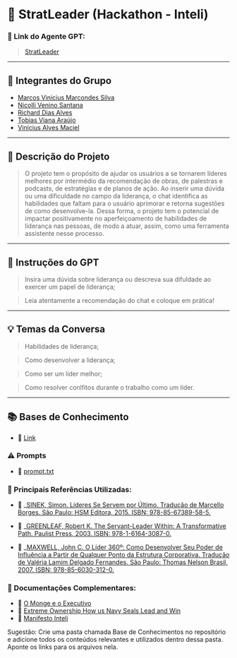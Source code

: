 # 🚀 StratLeader (Hackathon - Inteli) 

### **🔗 Link do Agente GPT:**  
> [StratLeader](https://chatgpt.com/g/g-67992a82d0808191856eeda37f8e7708-stratleader-hackathon-inteli)

---

## **👥 Integrantes do Grupo**  
- [Marcos Vinicius Marcondes Silva](https://www.linkedin.com/in/marcos-vinicius-m-silva/)
- [Nicolli Venino Santana](https://www.linkedin.com/in/nicolli-venino-santana-b84341254/)
- [Richard Dias Alves](http://linkedin.com/in/richarddalves/)
- [Tobias Viana Araújo](https://www.linkedin.com/in/tobias-viana/)
- [Vinícius Alves Maciel](http://www.linkedin.com/in/vinicius-maciel-/)
---

## **📄 Descrição do Projeto**  
> O projeto tem o propósito de ajudar os usuários a se tornarem líderes melhores por intermédio da recomendação de obras, de palestras e podcasts, de estratégias e de planos de ação. Ao inserir uma dúvida ou uma dificuldade no campo da liderança, o chat identifica as habilidades que faltam para o usuário aprimorar e retorna sugestões de como desenvolve-la. Dessa forma, o projeto tem o potencial de impactar positivamente no aperfeiçoamento de habilidades de liderança nas pessoas, de modo a atuar, assim, como uma ferramenta assistente nesse processo.

---

## **🤖 Instruções do GPT** 
> Insira uma dúvida sobre liderança ou descreva sua difuldade ao exercer um papel de liderança;

> Leia atentamente a recomendação do chat e coloque em prática!
---

## **💡 Temas da Conversa** 
> Habilidades de liderança;

> Como desenvolver a liderança;

> Como ser um líder melhor;

> Como resolver conlfitos durante o trabalho como um líder.
---

## **📚 Bases de Conhecimento**  
- 📕 [Link](https://github.com/MZMS1510/hackathon-inteli-2025/blob/main/Base%20de%20Conhecimentos/O%20monge%20e%20o%20Executivo.pdf)
### **⚠️ Prompts**
- 📗 [prompt.txt](https://github.com/MZMS1510/hackathon-inteli-2025/blob/main/prompt.txt)
### **📘 Principais Referências Utilizadas:**  
- 📗 _[SINEK, Simon. Líderes Se Servem por Último. Tradução de Marcello Borges. São Paulo: HSM Editora, 2015. ISBN: 978-85-67389-58-5.](https://github.com/user-attachments/files/18606139/Lideres_se_servem_por_ultimo.pdf)

- 📙 _[GREENLEAF, Robert K. The Servant-Leader Within: A Transformative Path. Paulist Press, 2003. ISBN: 978-1-6164-3087-0.](https://github.com/user-attachments/files/18606131/Robert_K_Greenleaf_The_Servant_as_Leader.pdf)
  
- 📕 _[MAXWELL, John C. O Líder 360º: Como Desenvolver Seu Poder de Influência a Partir de Qualquer Ponto da Estrutura Corporativa. Tradução de Valéria Lamim Delgado Fernandes. São Paulo: Thomas Nelson Brasil, 2007. ISBN: 978-85-6030-312-0.](https://github.com/user-attachments/files/18606146/John-C.-Maxwell-Lider-360.pdf)

### **📖 Documentações Complementares:**  
- 🔗 [O Monge e o Executivo](https://github.com/MZMS1510/hackathon-inteli-2025/blob/main/Base%20de%20Conhecimentos/O%20monge%20e%20o%20Executivo.pdf)  
- 🔗 [Extreme Ownership How us Navy Seals Lead and Win](https://github.com/MZMS1510/hackathon-inteli-2025/blob/main/Base%20de%20Conhecimentos/extreme_ownership__how_us_navy_seals_lead_and_win.pdf)
- 🔗 [Manifesto Inteli](https://github.com/MZMS1510/hackathon-inteli-2025/blob/main/Base%20de%20Conhecimentos/ManifestoInteli_final.pdf)


Sugestão: Crie uma pasta chamada Base de Conhecimentos no repositório e adicione todos os conteúdos relevantes e utilizados dentro dessa pasta. Aponte os links para os arquivos nela.
